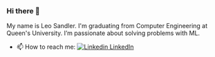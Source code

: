 ### Hi there 👋

My name is Leo Sandler. I'm graduating from Computer Engineering at Queen's University. I’m passionate about solving problems with ML.

- 📫 How to reach me: [![Linkedin](https://i.sstatic.net/gVE0j.png) LinkedIn](https://www.linkedin.com/in/leo-sandler/)
&nbsp;
